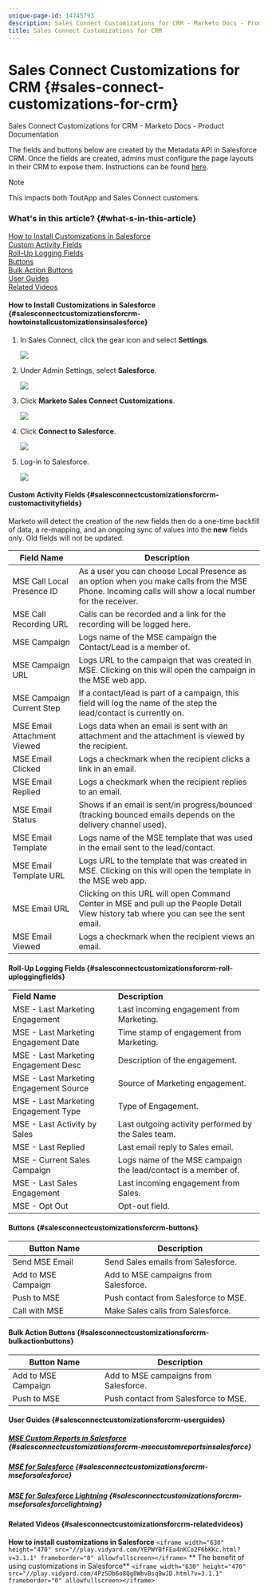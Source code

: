 ```yaml
---
unique-page-id: 14745793
description: Sales Connect Customizations for CRM - Marketo Docs - Product Documentation
title: Sales Connect Customizations for CRM
---
```


# Sales Connect Customizations for CRM {#sales-connect-customizations-for-crm}

Sales Connect Customizations for CRM - Marketo Docs - Product Documentation

The fields and buttons below are created by the Metadata API in Salesforce CRM. Once the fields are created, admins must configure the page layouts in their CRM to expose them. Instructions can be found [here](http://docs.marketo.com/display/docs/assets/marketo-sales-engage-for-salesforce-installation-and-success-guide.pdf).

>[!NOTE]
>
>This impacts both ToutApp and Sales Connect customers.

### What's in this article? {#what-s-in-this-article}

[How to Install Customizations in Salesforce](#salesconnectcustomizationsforcrm-howtoinstallcustomizationsinsalesforce)  
[Custom Activity Fields](#salesconnectcustomizationsforcrm-customactivityfields)  
[Roll-Up Logging Fields](#salesconnectcustomizationsforcrm-roll-uploggingfields)  
[Buttons](#salesconnectcustomizationsforcrm-buttons)  
[Bulk Action Buttons](#salesconnectcustomizationsforcrm-bulkactionbuttons)  
[User Guides](#salesconnectcustomizationsforcrm-userguides)  
[Related Videos](#salesconnectcustomizationsforcrm-relatedvideos)

#### How to Install Customizations in Salesforce {#salesconnectcustomizationsforcrm-howtoinstallcustomizationsinsalesforce}

1. In Sales Connect, click the gear icon and select **Settings**.

   ![](assets/one.png)

1. Under Admin Settings, select **Salesforce**.

   ![](assets/two.png)

1. Click **Marketo Sales Connect Customizations**.

   ![](assets/three.png)

1. Click **Connect to Salesforce**.

   ![](assets/four.png)

1. Log-in to Salesforce.

   ![](assets/five.png)

#### Custom Activity Fields {#salesconnectcustomizationsforcrm-customactivityfields}

Marketo will detect the creation of the new fields then do a one-time backfill of data, a re-mapping, and an ongoing sync of values into the **new** fields only. Old fields will not be updated.

| **Field Name** |**Description** |
|---|---|
| MSE Call Local Presence ID |As a user you can choose Local Presence as an option when you make calls from the MSE Phone. Incoming calls will show a local number for the receiver. |
| MSE Call Recording URL |Calls can be recorded and a link for the recording will be logged here. |
| MSE Campaign |Logs name of the MSE campaign the Contact/Lead is a member of. |
| MSE Campaign URL |Logs URL to the campaign that was created in MSE. Clicking on this will open the campaign in the MSE web app. |
| MSE Campaign Current Step |If a contact/lead is part of a campaign, this field will log the name of the step the lead/contact is currently on. |
| MSE Email Attachment Viewed |Logs data when an email is sent with an attachment and the attachment is viewed by the recipient.  |
| MSE Email Clicked |Logs a checkmark when the recipient clicks a link in an email. |
| MSE Email Replied |Logs a checkmark when the recipient replies to an email. |
| MSE Email Status |Shows if an email is sent/in progress/bounced (tracking bounced emails depends on the delivery channel used). |
| MSE Email Template |Logs name of the MSE template that was used in the email sent to the lead/contact. |
| MSE Email Template URL |Logs URL to the template that was created in MSE. Clicking on this will open the template in the MSE web app. |
| MSE Email URL |Clicking on this URL will open Command Center in MSE and pull up the People Detail View history tab where you can see the sent email. |
| MSE Email Viewed |Logs a checkmark when the recipient views an email. |

#### Roll-Up Logging Fields {#salesconnectcustomizationsforcrm-roll-uploggingfields}

<table> 
 <colgroup> 
  <col> 
  <col> 
 </colgroup> 
 <tbody> 
  <tr> 
   <td><strong>Field Name</strong></td> 
   <td><strong>Description</strong></td> 
  </tr> 
  <tr> 
   <td>MSE - Last Marketing Engagement</td> 
   <td>Last incoming engagement from Marketing. </td> 
  </tr> 
  <tr> 
   <td>MSE - Last Marketing Engagement Date</td> 
   <td>Time stamp of engagement from Marketing.</td> 
  </tr> 
  <tr> 
   <td>MSE - Last Marketing Engagement Desc</td> 
   <td>Description of the engagement.</td> 
  </tr> 
  <tr> 
   <td>MSE - Last Marketing Engagement Source</td> 
   <td>Source of Marketing engagement.</td> 
  </tr> 
  <tr> 
   <td colspan="1">MSE - Last Marketing Engagement Type</td> 
   <td colspan="1">Type of Engagement.</td> 
  </tr> 
  <tr> 
   <td colspan="1">MSE - Last Activity by Sales<br></td> 
   <td colspan="1">Last outgoing activity performed by the Sales team.</td> 
  </tr> 
  <tr> 
   <td colspan="1">MSE - Last Replied</td> 
   <td colspan="1">Last email reply to Sales email.</td> 
  </tr> 
  <tr> 
   <td colspan="1">MSE - Current Sales Campaign</td> 
   <td colspan="1">Logs name of the MSE campaign the lead/contact is a member of.</td> 
  </tr> 
  <tr> 
   <td colspan="1">MSE - Last Sales Engagement</td> 
   <td colspan="1">Last incoming engagement from Sales. </td> 
  </tr> 
  <tr> 
   <td colspan="1">MSE - Opt Out</td> 
   <td colspan="1">Opt-out field.</td> 
  </tr> 
 </tbody> 
</table>

#### Buttons {#salesconnectcustomizationsforcrm-buttons}

| **Button Name** |**Description** |
|---|---|
| Send MSE Email |Send Sales emails from Salesforce. |
| Add to MSE Campaign |Add to MSE campaigns from Salesforce. |
| Push to MSE |Push contact from Salesforce to MSE. |
| Call with MSE |Make Sales calls from Salesforce. |

#### Bulk Action Buttons {#salesconnectcustomizationsforcrm-bulkactionbuttons}

| **Button Name** |**Description** |
|---|---|
| Add to MSE Campaign |Add to MSE campaigns from Salesforce. |
| Push to MSE |Push contact from Salesforce to MSE. |

#### User Guides {#salesconnectcustomizationsforcrm-userguides}

##### [MSE Custom Reports in Salesforce](http://docs.marketo.com/display/docs/assets/mse-custom-reports-in-sf.docx) {#salesconnectcustomizationsforcrm-msecustomreportsinsalesforce}

##### [MSE for Salesforce](http://docs.marketo.com/display/docs/assets/mse-for-sf-classic.pdf) {#salesconnectcustomizationsforcrm-mseforsalesforce}

##### [MSE for Salesforce Lightning](http://s3.amazonaws.com/tout-user-store/salesforce/assets/SF+Guide+for+Lightning.pdf) {#salesconnectcustomizationsforcrm-mseforsalesforcelightning}

#### Related Videos {#salesconnectcustomizationsforcrm-relatedvideos}

**How to install customizations in Salesforce**
`<iframe width="630" height="470" src="//play.vidyard.com/YEPWYBfFEa4nKCo2F6bKKc.html?v=3.1.1" frameborder="0" allowfullscreen></iframe>` ** The benefit of using customizations in Salesforce**
`<iframe width="630" height="470" src="//play.vidyard.com/4PzSDb6o8Qg8WbvBsq8wJD.html?v=3.1.1" frameborder="0" allowfullscreen></iframe>`  